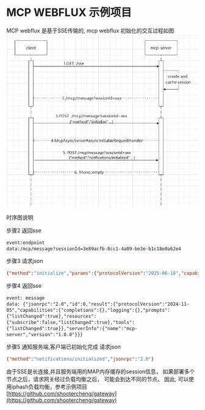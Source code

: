 # MCP WEBFLUX 示例项目

MCP webflux 是基于SSE传输的, mcp webflux 初始化的交互过程如图
![img.png](img/img.png)

时序图说明

步骤2 返回sse
```text
event:endpoint
data:/mcp/message?sessionId=3e89acfb-8cc1-4a09-be3e-b1c18e0a62e4
```
步骤3 请求json
```json
{"method":"initialize","params":{"protocolVersion":"2025-06-18","capabilities":{"sampling":{},"roots":{"listChanged":true}},"clientInfo":{"name":"mcp-inspector","version":"0.16.1"}},"jsonrpc":"2.0","id":0}
```
步骤4 返回sse
```text
event: message
data: {"jsonrpc":"2.0","id":0,"result":{"protocolVersion":"2024-11-05","capabilities":{"completions":{},"logging":{},"prompts":{"listChanged":true},"resources":{"subscribe":false,"listChanged":true},"tools":{"listChanged":true}},"serverInfo":{"name":"mcp-server","version":"1.0.0"}}}
```
步骤5 通知服务端,客户端已初始化完成 请求json
```json
{"method":"notifications/initialized","jsonrpc":"2.0"}
```
由于SSE是长连接,并且服务端用的MAP内存缓存的session信息，
如果部署多个节点之后，请求网关经过负载均衡之后， 可能会到达不同的节点。
因此, 可以使用iphash负载均衡，参考示例项目
[https://github.com/shootercheng/gateway](https://github.com/shootercheng/gateway)